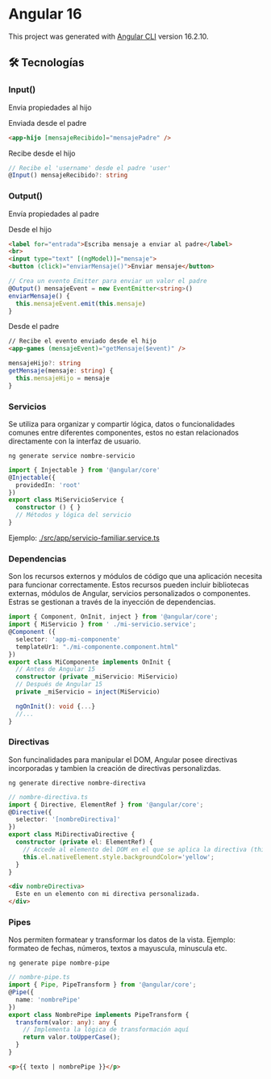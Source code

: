# Angular 16

This project was generated with [Angular CLI](https://github.com/angular/angular-cli) version 16.2.10.

## 🛠️ Tecnologías
### Input()
Envia propiedades al hijo

Enviada desde el padre
```html
<app-hijo [mensajeRecibido]="mensajePadre" />
```
Recibe desde el hijo
```typescript
// Recibe el 'username' desde el padre 'user'
@Input() mensajeRecibido?: string
```

### Output()
Envía propiedades al padre

Desde el hijo
```html
<label for="entrada">Escriba mensaje a enviar al padre</label>
<br>
<input type="text" [(ngModel)]="mensaje">
<button (click)="enviarMensaje()">Enviar mensaje</button>
```
```typescript
// Crea un evento Emitter para enviar un valor el padre 
@Output() mensajeEvent = new EventEmitter<string>()
enviarMensaje() {
  this.mensajeEvent.emit(this.mensaje)
}
```
Desde el padre
```html
// Recibe el evento enviado desde el hijo
<app-games (mensajeEvent)="getMensaje($event)" />
```
```typescript
mensajeHijo?: string
getMensaje(mensaje: string) {
  this.mensajeHijo = mensaje
}
```

### Servicios
Se utiliza para organizar y compartir lógica, datos o funcionalidades comunes entre diferentes componentes, estos no estan relacionados directamente con la interfaz de usuario.

```
ng generate service nombre-servicio
```

```typescript
import { Injectable } from '@angular/core'
@Injectable({
  providedIn: 'root'
})
export class MiServicioService {
  constructor () { }
  // Métodos y lógica del servicio
}
```
Ejemplo: [./src/app/servicio-familiar.service.ts](./src/app/servicio-familiar.service.ts)

### Dependencias
Son los recursos externos y módulos de código que una aplicación necesita para funcionar correctamente. Estos recursos pueden incluir bibliotecas externas, módulos de Angular, servicios personalizados o componentes. Estras se gestionan a través de la inyección de dependencias.

```typescript
import { Component, OnInit, inject } from '@angular/core';
import { MiServicio } from ' ./mi-servicio.service';
@Component ({ 
  selector: 'app-mi-componente'
  templateUr1: "./mi-componente.component.html"
})
export class MiComponente implements OnInit {
  // Antes de Angular 15
  constructor (private _miServicio: MiServicio)
  // Después de Angular 15
  private _miServicio = inject(MiServicio)

  ngOnInit(): void {...}
  //...
}
```

### Directivas
Son funcinalidades para manipular el DOM, Angular posee directivas incorporadas y tambien la creación de directivas personalizdas.

```
ng generate directive nombre-directiva
```
```typescript
// nombre-directiva.ts
import { Directive, ElementRef } from '@angular/core';
@Directive({
  selector: '[nombreDirectiva]'
})
export class MiDirectivaDirective {
  constructor (private el: ElementRef) {
    // Accede al elemento del DOM en el que se aplica la directiva (this.el.nativeElement)
    this.el.nativeElement.style.backgroundColor='yellow';
  }
}
```
```html
<div nombreDirectiva>
  Este en un elemento con mi directiva personalizada.
</div>
```

### Pipes
Nos permiten formatear y transformar los datos de la vista. Ejemplo: formateo de fechas, números, textos a mayuscula, minuscula etc.

```
ng generate pipe nombre-pipe
```
```typescript
// nombre-pipe.ts
import { Pipe, PipeTransform } from '@angular/core';
@Pipe({
  name: 'nombrePipe'
})
export class NombrePipe implements PipeTransform {
  transform(valor: any): any {
    // Implementa la lógica de transformación aquí
    return valor.toUpperCase();
  }
}
```
```html
<p>{{ texto | nombrePipe }}</p>
```



